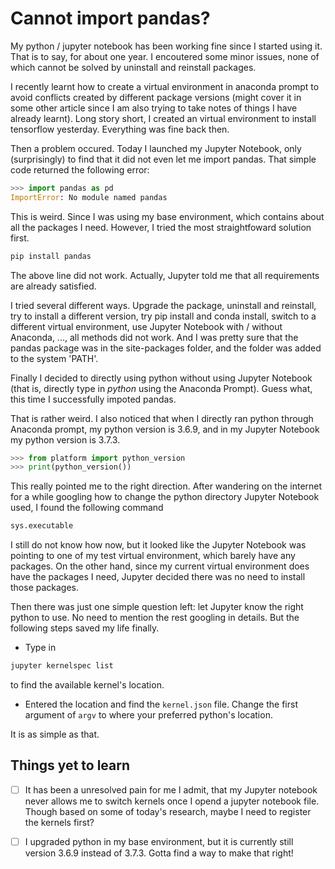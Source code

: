 # Cannot import pandas?

My python / jupyter notebook has been working fine since I started using it. That is to say, for
about one year. I encoutered some minor issues, none of which cannot be solved by
uninstall and reinstall packages.
  
I recently learnt how to create a virtual environment in anaconda prompt to avoid
conflicts created by different package versions (might cover it in some other
article since I am also trying to take notes of things I have already learnt). Long
story short, I created an virtual environment to install tensorflow yesterday. 
Everything was fine back then.

Then a problem occured. Today I launched my Jupyter Notebook, only (surprisingly) 
to find that it did not even let me import pandas. That simple code returned the 
following error:

```python
>>> import pandas as pd
ImportError: No module named pandas
```

This is weird. Since I was using my base environment, which contains about all the
packages I need. However, I tried the most straightfoward solution first.

```bash
pip install pandas
```
The above line did not work. Actually, Jupyter told me that all requirements are already 
satisfied. 

I tried several different ways. Upgrade the package, uninstall and reinstall, try 
to install a different version, try pip install and conda install, switch to a 
different virtual environment, use Jupyter Notebook with / without Anaconda, ..., 
all methods did not work. And I was pretty sure that the pandas package was in the 
site-packages folder, and the folder was added to the system 'PATH'.

Finally I decided to directly using python without using Jupyter Notebook (that is,
directly type in *python* using the Anaconda Prompt). Guess what, this time I 
successfully impoted pandas.

That is rather weird. I also noticed that when I directly ran python through 
Anaconda prompt, my python version is 3.6.9, and in my Jupyter Notebook my python 
version is 3.7.3.

```python
>>> from platform import python_version
>>> print(python_version())
```

This really pointed me to the right direction. After wandering on the internet for 
a while googling how to change the python directory Jupyter Notebook used, I found 
the following command

```bash
sys.executable
```

I still do not know how now, but it looked like the Jupyter Notebook was pointing 
to one of my test virtual environment, which barely have any packages. On the
other hand, since my current virtual environment does have the packages I need,
Jupyter decided there was no need to install those packages.

Then there was just one simple question left: let Jupyter know the right python to
use. No need to mention the rest googling in details. But the following steps saved
my life finally.

- Type in 
```bash
jupyter kernelspec list
```
to find the available kernel's location.

- Entered the location and find the `kernel.json` file. Change the first argument
  of `argv` to where your preferred python's location.

It is as simple as that. 

## Things yet to learn

- [ ] It has been a unresolved pain for me I admit, that my Jupyter notebook never allows me to switch kernels once I opend a jupyter notebook file. Though based on some of today's research, maybe I need to register the kernels first?

- [ ] I upgraded python in my base environment, but it is currently still version 3.6.9 instead of 3.7.3. Gotta find a way to make that right!


